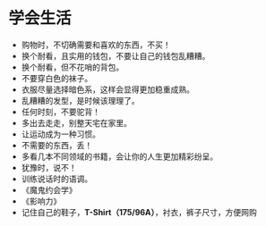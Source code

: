 学会生活
=======================

* 购物时，不切确需要和喜欢的东西，不买！
* 换个耐看，且实用的钱包，不要让自己的钱包乱糟糟。
* 换个耐看，但不花哨的背包。
* 不要穿白色的袜子。
* 衣服尽量选择暗色系，这样会显得更加稳重成熟。
* 乱糟糟的发型，是时候该理理了。
* 任何时刻，不要驼背！
* 多出去走走，别整天宅在家里。
* 让运动成为一种习惯。
* 不需要的东西，丢！
* 多看几本不同领域的书籍，会让你的人生更加精彩纷呈。
* 犹豫时，说不！
* 训练说话时的语调。
* 《魔鬼约会学》
* 《影响力》
* 记住自己的鞋子，**T-Shirt（175/96A）**，衬衣，裤子尺寸，方便网购
